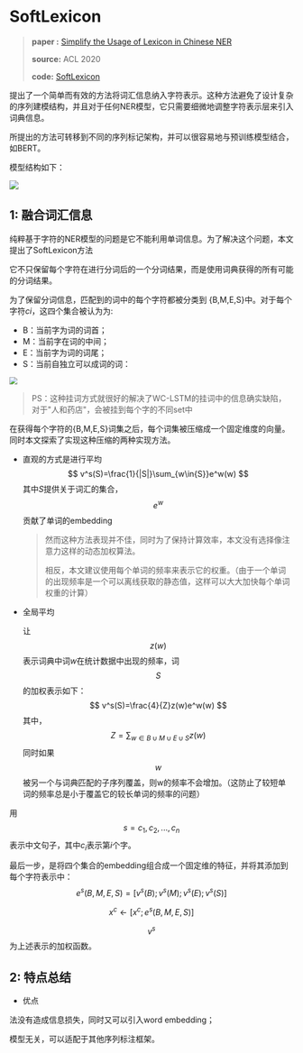 # SoftLexicon

> **paper :** [Simplify the Usage of Lexicon in Chinese NER](https://arxiv.org/pdf/1908.05969.pdf)
>
> **source:** ACL 2020
>
> **code:** [SoftLexicon](https://github.com/v-mipeng/LexiconAugmentedNER)

提出了一个简单而有效的方法将词汇信息纳入字符表示。这种方法避免了设计复杂的序列建模结构，并且对于任何NER模型，它只需要细微地调整字符表示层来引入词典信息。

所提出的方法可转移到不同的序列标记架构，并可以很容易地与预训练模型结合，如BERT。

模型结构如下：

![](https://pictrue-bed.oss-cn-beijing.aliyuncs.com/20220912010500.png)

##  1: 融合词汇信息

纯粹基于字符的NER模型的问题是它不能利用单词信息。为了解决这个问题，本文提出了SoftLexicon方法

它不只保留每个字符在进行分词后的一个分词结果，而是使用词典获得的所有可能的分词结果。

为了保留分词信息，匹配到的词中的每个字符都被分类到 {B,M,E,S}中。对于每个字符$ci$，这四个集合被认为为:

- B：当前字为词的词首；
- M：当前字在词的中间；
- E：当前字为词的词尾；
- S：当前自独立可以成词的词：

<img src="https://pictrue-bed.oss-cn-beijing.aliyuncs.com/20220912012013.png" style="zoom:85%;" />



> PS：这种挂词方式就很好的解决了WC-LSTM的挂词中的信息确实缺陷，对于"人和药店"，会被挂到每个字的不同set中

在获得每个字符的{B,M,E,S}词集之后，每个词集被压缩成一个固定维度的向量。同时本文探索了实现这种压缩的两种实现方法。

- 直观的方式是进行平均
  $$
  v^s(S)=\frac{1}{|S|}\sum_{w\in{S}}e^w(w)
  $$
  其中$S$提供关于词汇的集合，$$e^w$$贡献了单词的embedding

  > 然而这种方法表现并不佳，同时为了保持计算效率，本文没有选择像注意力这样的动态加权算法。
  >
  > 相反，本文建议使用每个单词的频率来表示它的权重。（由于一个单词的出现频率是一个可以离线获取的静态值，这样可以大大加快每个单词权重的计算）

- 全局平均

  让$$z(w)$$表示词典中词$w$在统计数据中出现的频率，词$$S$$的加权表示如下：
  $$
  v^s(S)=\frac{4}{Z}z(w)e^w(w)
  $$
  其中，
  $$
  Z=\sum_{w\in B \cup M \cup E \cup S}z(w)
  $$
  同时如果$$w$$被另一个与词典匹配的子序列覆盖，则w的频率不会增加。（这防止了较短单词的频率总是小于覆盖它的较长单词的频率的问题）

用$$s={c_1, c_2, ..., c_n}$$表示中文句子，其中$c_i$表示第$i$个字。

最后一步，是将四个集合的embedding组合成一个固定维的特征，并将其添加到每个字符表示中：
$$
e^s(B,M,E,S)=[v^s(B);v^s(M);v^s(E);v^s(S)]
$$

$$
x^c \leftarrow [x^c;e^s(B,M,E,S)]
$$

$$v^s$$为上述表示的加权函数。

## 2: 特点总结

- 优点

法没有造成信息损失，同时又可以引入word embedding；

模型无关，可以适配于其他序列标注框架。
